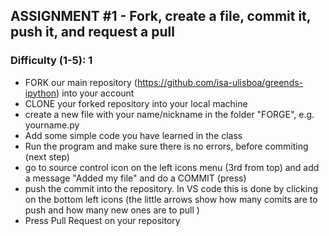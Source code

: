 ## ASSIGNMENT #1 - Fork, create a file, commit it, push it, and request a pull
### Difficulty (1-5): 1
- FORK our main repository (https://github.com/isa-ulisboa/greends-ipython) into your account
- CLONE your forked repository into your local machine
- create a new file with your name/nickname in the folder "FORGE", e.g. yourname.py
- Add some simple code you have learned in the class
- Run the program and make sure there is no errors, before commiting (next step)
- go to source control icon on the left icons menu (3rd from top) and add a message "Added my file" and do a COMMIT (press)
- push the commit into the repository. In VS code this is done by clicking on the bottom left icons (the little arrows show how many comits are to push and how many new ones are to pull )
- Press Pull Request on your repository